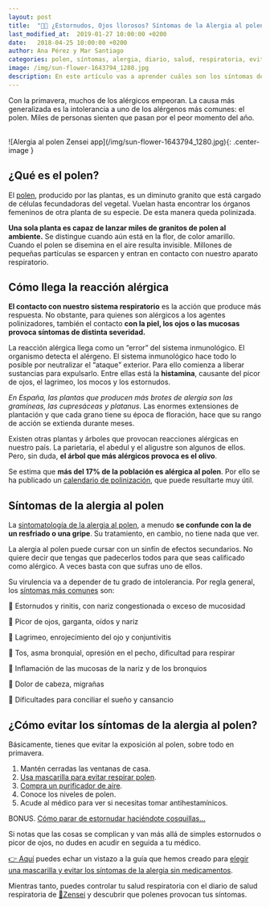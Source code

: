 ```yaml
---
layout: post
title:  "🌼🤧 ¿Estornudos, Ojos llorosos? Síntomas de la Alergia al polen (Aprende a evitarlos)"
last_modified_at:  2019-01-27 10:00:00 +0200
date:   2018-04-25 10:00:00 +0200
author: Ana Pérez y Mar Santiago
categories: polen, síntomas, alergia, diario, salud, respiratoria, evitar
image: /img/sun-flower-1643794_1280.jpg
description: En este artículo vas a aprender cuáles son los síntomas de la alergia al polen y cómo evitarlos de forma sencilla. Evita los horribles ataques de estornudos y os ojos llorosos.
---
```


Con la primavera, muchos de los alérgicos empeoran. La causa más generalizada es la intolerancia a uno de los alérgenos más comunes: el polen. Miles de personas sienten que pasan por el peor momento del año. 

<br>
![Alergia al polen Zensei app](/img/sun-flower-1643794_1280.jpg){: .center-image }
<br>

## **¿Qué es el polen?**

El [polen](https://es.wikipedia.org/wiki/Polen), producido por las plantas, es un diminuto granito que está cargado de células fecundadoras del vegetal. Vuelan hasta encontrar los órganos femeninos de otra planta de su especie. De esta manera queda polinizada.

**Una sola planta es capaz de lanzar miles de granitos de polen al ambiente.** Se distingue cuando aún está en la flor, de color amarillo. Cuando el polen se disemina en el aire resulta invisible. Millones de pequeñas partículas se esparcen y entran en contacto con nuestro aparato respiratorio.

## **Cómo llega la reacción alérgica**

**El contacto con nuestro sistema respiratorio** es la acción que produce más respuesta. No obstante, para quienes son alérgicos a los agentes polinizadores, también el contacto **con la piel, los ojos o las mucosas provoca síntomas de distinta severidad.**

La reacción alérgica llega como un “error” del sistema inmunológico. El organismo detecta el alérgeno. El sistema inmunológico hace todo lo posible por neutralizar el “ataque” exterior. Para ello comienza a liberar sustancias para expulsarlo. Entre ellas está la **histamina**, causante del picor de ojos, el lagrimeo, los mocos y los estornudos.

*En España, las plantas que producen más brotes de alergia son las gramíneas, las cupresáceas y platanus.* Las enormes extensiones de plantación y que cada grano tiene su época de floración, hace que su rango de acción se extienda durante meses.


Existen otras plantas y árboles que provocan reacciones alérgicas en nuestro país. La parietaria, el abedul y el aligustre son algunos de ellos. Pero, sin duda, **el árbol que más alérgicos provoca es el olivo**.

Se estima que **más del 17% de la población es alérgica al polen**. Por ello se ha publicado un [calendario de polinización](http://www.sinomarin.es/documents/1410466/1497307/calendario_polinizacion.pdf/c737b22c-e0e2-4fbc-be52-4e5fd6267fa9), que puede resultarte muy útil.

## **Síntomas de la alergia al polen**

La [sintomatología de la alergia al polen](https://cuidateplus.marca.com/enfermedades/alergias/alergia-al-polen.html), a menudo **se confunde con la de un resfriado o una gripe**. Su tratamiento, en cambio, no tiene nada que ver.

La alergia al polen puede cursar con un sinfín de efectos secundarios. No quiere decir que tengas que padecerlos todos para que seas calificado como alérgico. A veces basta con que sufras uno de ellos.

Su virulencia va a depender de tu grado de intolerancia. Por regla general, los [síntomas más comunes](https://www.normon.es/articulo-blog/alergia-primaveral-sintomas-y-tratamientos) son:

🤧 Estornudos y rinitis, con nariz congestionada o exceso de mucosidad

🤧 Picor de ojos, garganta, oídos y nariz

🤧 Lagrimeo, enrojecimiento del ojo y conjuntivitis

🤧 Tos, asma bronquial, opresión en el pecho, dificultad para respirar

🤧 Inflamación de las mucosas de la nariz y de los bronquios

🤧 Dolor de cabeza, migrañas

🤧 Dificultades para conciliar el sueño y cansancio

## **¿Cómo evitar los síntomas de la alergia al polen?**

Básicamente, tienes que evitar la exposición al polen, sobre todo en primavera.

1. Mantén cerradas las ventanas de casa.
2. [Usa mascarilla para evitar respirar polen](/blog/2018/10/02/mejor-mascarilla-asma-alergia-precio/).
3. [Compra un purificador de aire](/blog/2018/09/28/mejores-purificadores-aire-asma-comprar/).
4. Conoce los niveles de polen.
5. Acude al médico para ver si necesitas tomar antihestamínicos.

BONUS. [Cómo parar de estornudar haciéndote cosquillas...](/blog/2018/06/11/como-detener-un-ataque-de-estornudos/)

Si notas que las cosas se complican y van más allá de simples estornudos o picor de ojos, no dudes en acudir en seguida a tu médico. 

<div class="section-cta">
<a href="/blog/2018/10/02/mejor-mascarilla-asma-alergia-precio/">👉 Aquí</a> puedes echar un vistazo a la guía que hemos creado para <a href="/blog/2018/10/02/mejor-mascarilla-asma-alergia-precio/"><bold>elegir una mascarilla y evitar los síntomas de la alergia sin medicamentos</bold></a>.
</div>

Mientras tanto, puedes controlar tu salud respiratoria con el diario de salud respiratoria de [📱Zensei](https://zenseiapp.com) y descubrir que polenes provocan tus síntomas.
